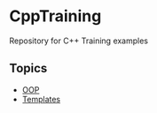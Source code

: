 # CppTraining
Repository for C++ Training examples

## Topics

* [OOP](./src/OPP/)
* [Templates](./src/templates/)
